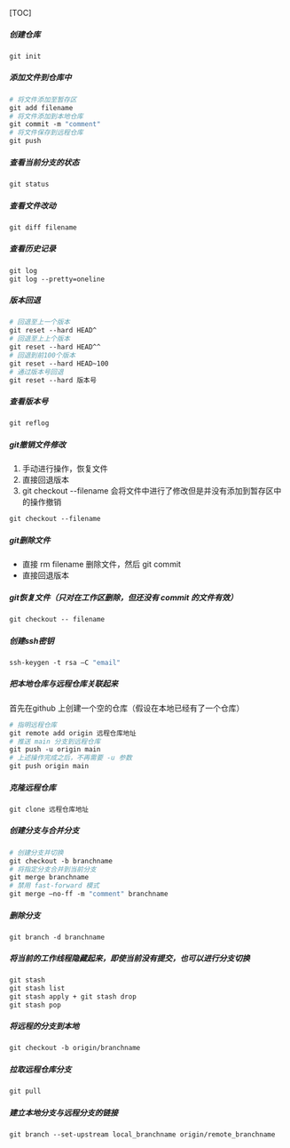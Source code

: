 [TOC]

##### 创建仓库

```makefile
git init
```

##### 添加文件到仓库中

```makefile
# 将文件添加至暂存区
git add filename
# 将文件添加到本地仓库
git commit -m "comment"
# 将文件保存到远程仓库
git push
```

##### 查看当前分支的状态

```makefile
git status
```

##### 查看文件改动

```makefile
git diff filename
```

##### 查看历史记录

```makefile
git log
git log --pretty=oneline
```

##### 版本回退

```makefile
# 回退至上一个版本
git reset --hard HEAD^
# 回退至上上个版本
git reset --hard HEAD^^
# 回退到前100个版本
git reset --hard HEAD~100
# 通过版本号回退
git reset --hard 版本号
```

##### 查看版本号

```makefile
git reflog
```

##### git撤销文件修改

1. 手动进行操作，恢复文件
2. 直接回退版本
3. git checkout --filename 会将文件中进行了修改但是并没有添加到暂存区中的操作撤销

```makefile
git checkout --filename
```

##### git删除文件

- 直接 rm filename 删除文件，然后 git commit
- 直接回退版本

##### git恢复文件（只对在工作区删除，但还没有 commit 的文件有效）

```makefile
git checkout -- filename
```

##### 创建ssh密钥

```makefile
ssh-keygen -t rsa –C "email"
```

##### 把本地仓库与远程仓库关联起来

首先在github 上创建一个空的仓库（假设在本地已经有了一个仓库）

```makefile
# 指明远程仓库
git remote add origin 远程仓库地址
# 推送 main 分支到远程仓库
git push -u origin main
# 上述操作完成之后，不再需要 -u 参数
git push origin main
```

##### 克隆远程仓库

```makefile
git clone 远程仓库地址
```

##### 创建分支与合并分支

```makefile
# 创建分支并切换
git checkout -b branchname
# 将指定分支合并到当前分支
git merge branchname
# 禁用 fast-forward 模式
git merge –no-ff -m "comment" branchname
```

##### 删除分支

```
git branch -d branchname
```

##### 将当前的工作线程隐藏起来，即使当前没有提交，也可以进行分支切换

```makefile
git stash
git stash list
git stash apply + git stash drop
git stash pop
```

##### 将远程的分支到本地

```makefile
git checkout -b origin/branchname
```

##### 拉取远程仓库分支

```makefile
git pull
```

##### 建立本地分支与远程分支的链接

```makefile
git branch --set-upstream local_branchname origin/remote_branchname
```

